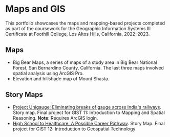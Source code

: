 # Maps and GIS
This portfolio showcases the maps and mapping-based projects completed as part of the coursework for the Geographic Information Systems III Certificate at Foothill College, Los Altos Hills, California, 2022–2023. 

## Maps
- Big Bear Maps, a series of maps of a study area in Big Bear National Forest, San Bernardino County, California. The last three maps involved spatial analysis using ArcGIS Pro.
- Elevation and hillshade map of Mount Shasta.

## Story Maps
- [Project Unigauge:  Eliminating breaks of gauge across India's railways](https://storymaps.arcgis.com/stories/3ffce9ac5e3f4ef88b8d5248c23bcafe). Story map. Final project for GIST 11: Introduction to Mapping and Spatial Reasoning. **Note**: Requires ArcGIS login. 
- [High School to Healthcare: A Possible Career Pathway](https://storymaps.arcgis.com/stories/ee16d1b50088460f98356e2417b1df9a). Story Map. Final project for GIST 12: Introduction to Geospatial Technology
